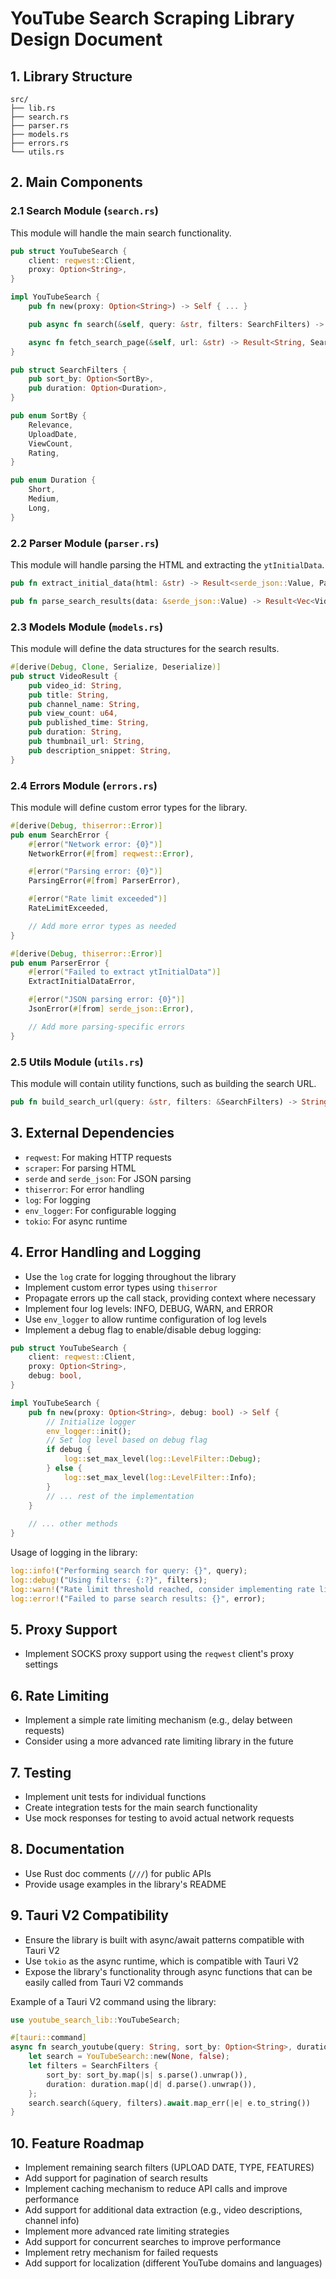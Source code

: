 # YouTube Search Scraping Library Design Document

## 1. Library Structure

```
src/
├── lib.rs
├── search.rs
├── parser.rs
├── models.rs
├── errors.rs
└── utils.rs
```

## 2. Main Components

### 2.1 Search Module (`search.rs`)

This module will handle the main search functionality.

```rust
pub struct YouTubeSearch {
    client: reqwest::Client,
    proxy: Option<String>,
}

impl YouTubeSearch {
    pub fn new(proxy: Option<String>) -> Self { ... }

    pub async fn search(&self, query: &str, filters: SearchFilters) -> Result<Vec<VideoResult>, SearchError> { ... }

    async fn fetch_search_page(&self, url: &str) -> Result<String, SearchError> { ... }
}

pub struct SearchFilters {
    pub sort_by: Option<SortBy>,
    pub duration: Option<Duration>,
}

pub enum SortBy {
    Relevance,
    UploadDate,
    ViewCount,
    Rating,
}

pub enum Duration {
    Short,
    Medium,
    Long,
}
```

### 2.2 Parser Module (`parser.rs`)

This module will handle parsing the HTML and extracting the `ytInitialData`.

```rust
pub fn extract_initial_data(html: &str) -> Result<serde_json::Value, ParserError> { ... }

pub fn parse_search_results(data: &serde_json::Value) -> Result<Vec<VideoResult>, ParserError> { ... }
```

### 2.3 Models Module (`models.rs`)

This module will define the data structures for the search results.

```rust
#[derive(Debug, Clone, Serialize, Deserialize)]
pub struct VideoResult {
    pub video_id: String,
    pub title: String,
    pub channel_name: String,
    pub view_count: u64,
    pub published_time: String,
    pub duration: String,
    pub thumbnail_url: String,
    pub description_snippet: String,
}
```

### 2.4 Errors Module (`errors.rs`)

This module will define custom error types for the library.

```rust
#[derive(Debug, thiserror::Error)]
pub enum SearchError {
    #[error("Network error: {0}")]
    NetworkError(#[from] reqwest::Error),

    #[error("Parsing error: {0}")]
    ParsingError(#[from] ParserError),

    #[error("Rate limit exceeded")]
    RateLimitExceeded,

    // Add more error types as needed
}

#[derive(Debug, thiserror::Error)]
pub enum ParserError {
    #[error("Failed to extract ytInitialData")]
    ExtractInitialDataError,

    #[error("JSON parsing error: {0}")]
    JsonError(#[from] serde_json::Error),

    // Add more parsing-specific errors
}
```

### 2.5 Utils Module (`utils.rs`)

This module will contain utility functions, such as building the search URL.

```rust
pub fn build_search_url(query: &str, filters: &SearchFilters) -> String { ... }
```

## 3. External Dependencies

- `reqwest`: For making HTTP requests
- `scraper`: For parsing HTML
- `serde` and `serde_json`: For JSON parsing
- `thiserror`: For error handling
- `log`: For logging
- `env_logger`: For configurable logging
- `tokio`: For async runtime

## 4. Error Handling and Logging

- Use the `log` crate for logging throughout the library
- Implement custom error types using `thiserror`
- Propagate errors up the call stack, providing context where necessary
- Implement four log levels: INFO, DEBUG, WARN, and ERROR
- Use `env_logger` to allow runtime configuration of log levels
- Implement a debug flag to enable/disable debug logging:

```rust
pub struct YouTubeSearch {
    client: reqwest::Client,
    proxy: Option<String>,
    debug: bool,
}

impl YouTubeSearch {
    pub fn new(proxy: Option<String>, debug: bool) -> Self {
        // Initialize logger
        env_logger::init();
        // Set log level based on debug flag
        if debug {
            log::set_max_level(log::LevelFilter::Debug);
        } else {
            log::set_max_level(log::LevelFilter::Info);
        }
        // ... rest of the implementation
    }
    
    // ... other methods
}
```

Usage of logging in the library:

```rust
log::info!("Performing search for query: {}", query);
log::debug!("Using filters: {:?}", filters);
log::warn!("Rate limit threshold reached, consider implementing rate limiting");
log::error!("Failed to parse search results: {}", error);
```

## 5. Proxy Support

- Implement SOCKS proxy support using the `reqwest` client's proxy settings

## 6. Rate Limiting

- Implement a simple rate limiting mechanism (e.g., delay between requests)
- Consider using a more advanced rate limiting library in the future

## 7. Testing

- Implement unit tests for individual functions
- Create integration tests for the main search functionality
- Use mock responses for testing to avoid actual network requests

## 8. Documentation

- Use Rust doc comments (`///`) for public APIs
- Provide usage examples in the library's README

## 9. Tauri V2 Compatibility

- Ensure the library is built with async/await patterns compatible with Tauri V2
- Use `tokio` as the async runtime, which is compatible with Tauri V2
- Expose the library's functionality through async functions that can be easily called from Tauri V2 commands

Example of a Tauri V2 command using the library:

```rust
use youtube_search_lib::YouTubeSearch;

#[tauri::command]
async fn search_youtube(query: String, sort_by: Option<String>, duration: Option<String>) -> Result<Vec<VideoResult>, String> {
    let search = YouTubeSearch::new(None, false);
    let filters = SearchFilters {
        sort_by: sort_by.map(|s| s.parse().unwrap()),
        duration: duration.map(|d| d.parse().unwrap()),
    };
    search.search(&query, filters).await.map_err(|e| e.to_string())
}
```

## 10. Feature Roadmap

- Implement remaining search filters (UPLOAD DATE, TYPE, FEATURES)
- Add support for pagination of search results
- Implement caching mechanism to reduce API calls and improve performance
- Add support for additional data extraction (e.g., video descriptions, channel info)
- Implement more advanced rate limiting strategies
- Add support for concurrent searches to improve performance
- Implement retry mechanism for failed requests
- Add support for localization (different YouTube domains and languages)